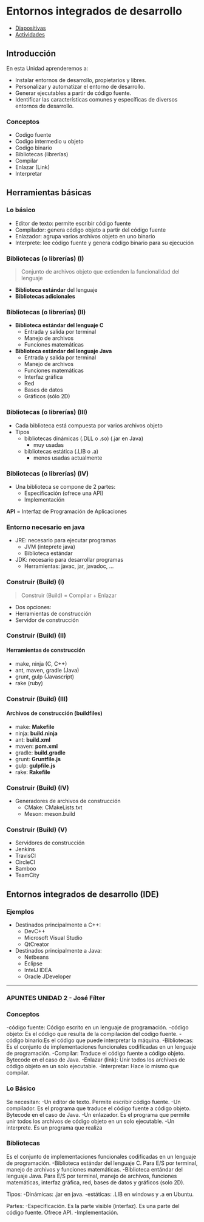 
# Entornos integrados de desarrollo

- [Diapositivas](http://jamj2000.github.io/entornosdesarrollo/2/diapositivas)
- [Actividades](http://jamj2000.github.io/entornosdesarrollo/2/actividades)




## Introducción


En esta Unidad aprenderemos a:

- Instalar entornos de desarrollo, propietarios y libres.
- Personalizar y automatizar el entorno de desarrollo.
- Generar ejecutables a partir de código fuente.
- Identificar las características comunes y específicas de diversos entornos de desarrollo.


### Conceptos

- Codigo fuente
- Codigo intermedio u objeto
- Codigo binario
- Bibliotecas (librerías)
- Compilar
- Enlazar (Link)
- Interpretar



## Herramientas básicas


### Lo básico

- Editor de texto: permite escribir código fuente
- Compilador: genera código objeto a partir del código fuente
- Enlazador: agrupa varios archivos objeto en uno binario
- Interprete: lee código fuente y genera código binario para su ejecución


### Bibliotecas (o librerías) (I)

> Conjunto de archivos objeto que extienden la funcionalidad del lenguaje

- __Biblioteca estándar__ del lenguaje
- __Bibliotecas adicionales__


### Bibliotecas (o librerías) (II)

- __Biblioteca estándar del lenguaje C__
  - Entrada y salida por terminal
  - Manejo de archivos
  - Funciones matemáticas
- __Biblioteca estándar del lenguaje Java__
  - Entrada y salida por terminal
  - Manejo de archivos
  - Funciones matemáticas
  - Interfaz gráfica 
  - Red
  - Bases de datos
  - Gráficos (sólo 2D)


### Bibliotecas (o librerías) (III)

- Cada biblioteca está compuesta por varios archivos objeto
- Tipos
  - bibliotecas dinámicas (.DLL o .so) (.jar en Java)
    - muy usadas
  - bibliotecas estática (.LIB o .a)
    - menos usadas actualmente


### Bibliotecas (o librerías) (IV)

- Una biblioteca se compone de 2 partes:
  - Especificación (ofrece una API)
  - Implementación 

__API__ = Interfaz de Programación de Aplicaciones


### Entorno necesario en java

- JRE: necesario para ejecutar programas
  - JVM (inteprete java)
  - Biblioteca estándar
- JDK: necesario para desarrollar programas
  - Herramientas: javac, jar, javadoc, ...


### Construir (Build) (I) 

> Construir (Build) = Compilar + Enlazar

- Dos opciones:
 - Herramientas de construcción
 - Servidor de construcción


### Construir (Build) (II) 
#### __Herramientas de construcción__

  - make, ninja (C, C++)
  - ant, maven, gradle (Java)
  - grunt, gulp (Javascript)
  - rake (ruby)


### Construir (Build) (III) 
#### __Archivos de construcción (buildfiles)__

  - make: __Makefile__
  - ninja: __build.ninja__
  - ant: __build.xml__
  - maven: __pom.xml__
  - gradle: __build.gradle__
  - grunt: __Gruntfile.js__
  - gulp: __gulpfile.js__
  - rake: __Rakefile__


### Construir (Build) (IV) 

- Generadores de archivos de construcción
  - CMake: CMakeLists.txt
  - Meson: meson.build  


### Construir (Build) (V) 

 - Servidores de construcción
  - Jenkins 
  - TravisCI
  - CircleCI
  - Bamboo
  - TeamCity



## Entornos integrados de desarrollo (IDE)


### Ejemplos

- Destinados principalmente a C++:
  - DevC++
  - Microsoft Visual Studio
  - QtCreator
- Destinados principalmente a Java:
  - Netbeans
  - Eclipse
  - IntelJ IDEA
  - Oracle JDeveloper

--------------------------------------------------------------------------------------------------------------------------------

 ### APUNTES UNIDAD 2 - José Fílter
 
 ### Conceptos
 -código fuente: Código escrito en un lenguaje de programación.
 -código objeto: Es el código que resulta de la compilación del código fuente.
 -código binario:Es el código que puede interpretar la máquina.
 -Bibliotecas: Es el conjunto de implementaciones funcionales codificadas en un lenguaje de programación.
 -Compilar: Traduce el código fuente a código objeto. Bytecode en el caso de Java.
 -Enlazar (link): Unir todos los archivos de código objeto en un solo ejecutable.
 -Interpretar: Hace lo mismo que compilar.

  ### Lo Básico
  Se necesitan:
  -Un editor de texto. Permite escribir código fuente.
  -Un compilador. Es el programa que traduce el código fuente a código objeto. Bytecode en el caso de Java.
  -Un enlazador. Es el programa que permite unir todos los archivos de código objeto en un solo ejecutable.
  -Un interprete. Es un programa que realiza 
  
  ### Bibliotecas
  Es el conjunto de implementaciones funcionales codificadas en un lenguaje de programación.
  -Biblioteca estándar del lenguaje C. Para E/S por terminal, manejo de archivos y funciones matemáticas.
  -Biblioteca entándar del lenguaje Java.  Para E/S por terminal, manejo de archivos, funciones matemáticas, interfaz gráfica, red, bases de datos y gráficos (solo 2D).
  
Tipos:
-Dinámicas: .jar en java.
-estáticas: .LIB en windows y .a en Ubuntu.

Partes:
-Especificación. Es la parte visible (interfaz). Es una parte del código fuente. Ofrece API.
-Implementación.

    
